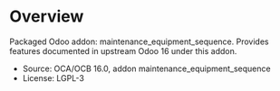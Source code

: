 # Overview

Packaged Odoo addon: maintenance_equipment_sequence. Provides features documented in upstream Odoo 16 under this addon.

- Source: OCA/OCB 16.0, addon maintenance_equipment_sequence
- License: LGPL-3
